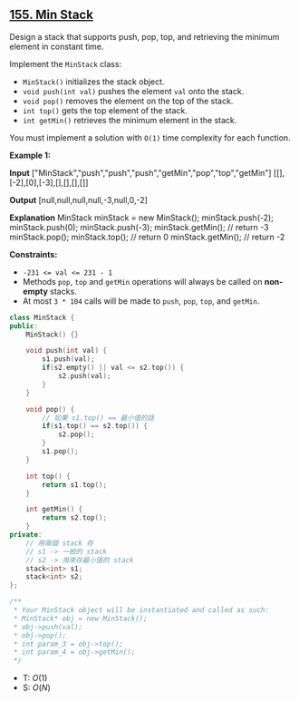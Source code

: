## [155\. Min Stack](https://leetcode.com/problems/min-stack/)

Design a stack that supports push, pop, top, and retrieving the minimum element in constant time.

Implement the `MinStack` class:

- `MinStack()` initializes the stack object.
- `void push(int val)` pushes the element `val` onto the stack.
- `void pop()` removes the element on the top of the stack.
- `int top()` gets the top element of the stack.
- `int getMin()` retrieves the minimum element in the stack.

You must implement a solution with `O(1)` time complexity for each function.

**Example 1:**

**Input**
\["MinStack","push","push","push","getMin","pop","top","getMin"\]
\[\[\],\[-2\],\[0\],\[-3\],\[\],\[\],\[\],\[\]\]

**Output**
\[null,null,null,null,-3,null,0,-2\]

**Explanation**
MinStack minStack = new MinStack();
minStack.push(-2);
minStack.push(0);
minStack.push(-3);
minStack.getMin(); // return -3
minStack.pop();
minStack.top();    // return 0
minStack.getMin(); // return -2

**Constraints:**

- `-231 <= val <= 231 - 1`
- Methods `pop`, `top` and `getMin` operations will always be called on **non-empty** stacks.
- At most `3 * 104` calls will be made to `push`, `pop`, `top`, and `getMin`.

```cpp
class MinStack {
public:
    MinStack() {}

    void push(int val) {
        s1.push(val);
        if(s2.empty() || val <= s2.top()) {
            s2.push(val);
        }
    }

    void pop() {
        // 如果 s1.top() == 最小值的話
        if(s1.top() == s2.top()) {
            s2.pop();
        }
        s1.pop();
    }

    int top() {
        return s1.top();
    }

    int getMin() {
        return s2.top();
    }
private:
    // 用兩個 stack 存
    // s1 -> 一般的 stack
    // s2 -> 用來存最小值的 stack
    stack<int> s1;
    stack<int> s2;
};

/**
 * Your MinStack object will be instantiated and called as such:
 * MinStack* obj = new MinStack();
 * obj->push(val);
 * obj->pop();
 * int param_3 = obj->top();
 * int param_4 = obj->getMin();
 */
```


- T: $O(1)$
- S: $O(N)$


